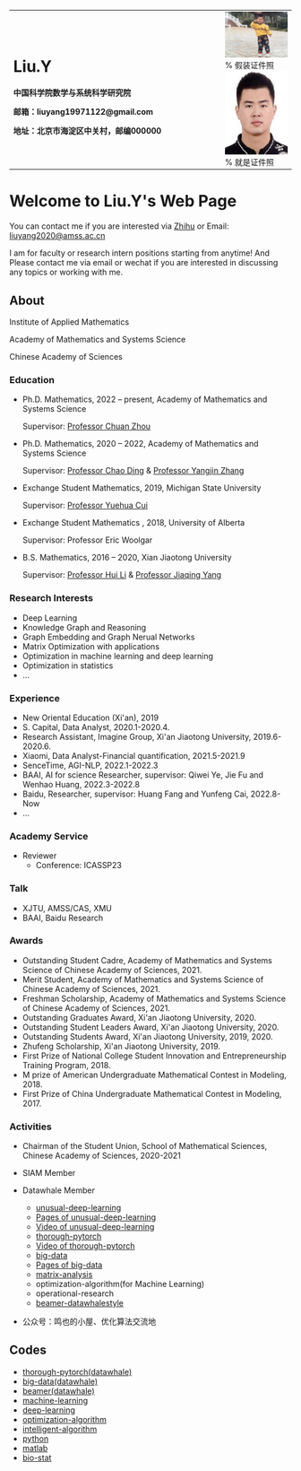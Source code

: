 <table border="0">
  <tr>
    <td width="75%">
      <h1>Liu.Y</h1>
      <p><b></b></p>
      <p><b>中国科学院数学与系统科学研究院</b></p>
      <p><b>邮箱：liuyang19971122@gmail.com</b></p>
      <p><b>地址：北京市海淀区中关村，邮编000000</b></p>
    </td>
    <td width="25%">
      <img src="person-pic.png" width="100%"> % 假装证件照
      <img src="yang.jpg" width="100%"> % 就是证件照
    </td>
  </tr>
</table>

# Welcome to Liu.Y's Web Page

You can contact me if you are interested via [Zhihu](https://www.zhihu.com/people/ming-ren-19-34) or Email: liuyang2020@amss.ac.cn

I am for faculty or research intern positions starting from anytime! And Please contact me via email or wechat if you are interested in discussing any topics or working with me.


## About

Institute of Applied Mathematics

Academy of Mathematics and Systems Science

Chinese Academy of Sciences

### Education

 - Ph.D. Mathematics, 2022 – present, Academy of Mathematics and Systems Science

   Supervisor:  [Professor Chuan Zhou]()
    <!-- & [Zhiming Ma]() -->

 - Ph.D. Mathematics, 2020 – 2022, Academy of Mathematics and Systems Science

   Supervisor:  [Professor Chao Ding](http://www.dingchao.info) & [Professor Yangjin Zhang](https://sites.google.com/view/yangjingzhang/)

 - Exchange Student Mathematics, 2019, Michigan State University

   Supervisor:  [Professor Yuehua Cui](https://www.stt.msu.edu/~cui/)

 - Exchange  Student Mathematics , 2018, University of Alberta

   Supervisor:  Professor Eric Woolgar

 - B.S. Mathematics, 2016 – 2020, Xian Jiaotong University

   Supervisor:  [Professor Hui Li](http://gr.xjtu.edu.cn/web/lihui10 ) & [Professor Jiaqing Yang](http://gr.xjtu.edu.cn/web/jiasky )

### Research Interests

- Deep Learning
- Knowledge Graph and Reasoning
- Graph Embedding and Graph Nerual Networks
- Matrix Optimization with applications
- Optimization in machine learning and deep learning
- Optimization in statistics
- ...

### Experience

- New Oriental Education (Xi'an), 2019
- S. Capital, Data Analyst, 2020.1-2020.4.
- Research Assistant, Imagine Group, Xi'an Jiaotong University, 2019.6-2020.6.
- Xiaomi, Data Analyst-Financial quantification, 2021.5-2021.9
- SenceTime, AGI-NLP, 2022.1-2022.3
- BAAI, AI for science Researcher, supervisor: Qiwei Ye, Jie Fu and Wenhao Huang, 2022.3-2022.8
- Baidu, Researcher, supervisor: Huang Fang and Yunfeng Cai, 2022.8-Now
- ...


### Academy Service

- Reviewer
  - Conference: ICASSP23

### Talk

- XJTU, AMSS/CAS, XMU
- BAAI, Baidu Research


### Awards

- Outstanding Student Cadre, Academy of Mathematics and Systems Science of Chinese Academy of Sciences, 2021.
- Merit Student, Academy of Mathematics and Systems Science of Chinese Academy of Sciences, 2021.
- Freshman Scholarship, Academy of Mathematics and Systems Science of Chinese Academy of Sciences, 2021.
- Outstanding Graduates Award, Xi'an Jiaotong University, 2020.
- Outstanding Student Leaders Award, Xi'an Jiaotong University, 2020.
- Outstanding Students Award, Xi'an Jiaotong University, 2019, 2020.
- Zhufeng Scholarship, Xi'an Jiaotong University, 2019.
- First Prize of National College Student Innovation and Entrepreneurship Training Program, 2018.
- M prize of American Undergraduate Mathematical Contest in Modeling, 2018.
- First Prize of China Undergraduate Mathematical Contest in Modeling, 2017.


### Activities

- Chairman of the Student Union, School of Mathematical Sciences, Chinese Academy of Sciences, 2020-2021

- SIAM Member

- Datawhale Member 
  - [unusual-deep-learning](https://github.com/datawhalechina/unusual-deep-learning)
  - [Pages of unusual-deep-learning](https://datawhalechina.github.io/unusual-deep-learning)
  - [Video of unusual-deep-learning](https://www.bilibili.com/video/BV1iq4y197L4?spm_id_from=333.999.0.0)
  - [thorough-pytorch](https://github.com/datawhalechina/thorough-pytorch)
  - [Video of thorough-pytorch](https://www.bilibili.com/video/BV1L44y1472Z?spm_id_from=333.999.0.0)
  - [big-data](https://github.com/shenhao-stu/Big-Data)
  - [Pages of big-data](https://shenhao-stu.github.io/Big-Data)
  - [matrix-analysis](https://github.com/datawhalechina/team-learning-data-mining/tree/master/MatrixAnalysis)
  - optimization-algorithm(for Machine Learning)
  - operational-research
  - [beamer-datawhalestyle](https://github.com/liu-yang-maker/datawhale-beamer-zh-CN)
  
- 公众号：鸣也的小屋、优化算法交流地

## Codes

- [thorough-pytorch(datawhale)](https://github.com/datawhalechina/thorough-pytorch)
- [big-data(datawhale)](https://github.com/shenhao-stu/Big-Data)
- [beamer(datawhale)](https://github.com/liu-yang-maker/datawhale-beamer-zh-CN)
- [machine-learning](https://github.com/liu-yang-maker/Code-Machine-Learning)
- [deep-learning](https://github.com/liu-yang-maker/Code-Deep-Learning)
- [optimization-algorithm](https://github.com/liu-yang-maker/Code-Optimization-Algorithm)
- [intelligent-algorithm](https://github.com/liu-yang-maker/Code-Intelligent-Algorithm)
- [python](https://github.com/liu-yang-maker/Code-Python)
- [matlab](https://github.com/liu-yang-maker/Code-Matlab)
- [bio-stat](https://github.com/liu-yang-maker/Code-Bio-Statistics)



<!-- ## Papers -->

<!-- 
@article{LI2023104833,
title = {Development of a mixed reality method for underground pipelines in digital mechanics experiments},
journal = {Tunnelling and Underground Space Technology},
volume = {132},
pages = {104833},
year = {2023},
issn = {0886-7798},
doi = {https://doi.org/10.1016/j.tust.2022.104833},
url = {https://www.sciencedirect.com/science/article/pii/S0886779822004734},
author = {Wei Li and Yajian Wang and Hailu Yang and Zhoujing Ye and Pengpeng Li and Yang {Aron Liu} and Linbing Wang}
} -->


<!-- @misc{
lai2023does,
title={Does Structural Information have been Fully Exploited in Graph Data?},
author={Xin Lai and Yang Aron Liu and Rui Qian and Yong Lin and Qiwei Ye},
year={2023},
url={https://openreview.net/forum?id=fH4xGeqdgLb}
} -->


